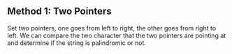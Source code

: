 ## Method 1: Two Pointers
Set two pointers, one goes from left to right, the other goes from right to left. We can compare the two character that the two pointers are pointing at and determine if the string is palindromic or not.
